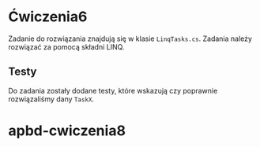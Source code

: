 # Ćwiczenia6

Zadanie do rozwiązania znajdują się w klasie `LinqTasks.cs`. Zadania należy rozwiązać za pomocą składni LINQ.

## Testy
Do zadania zostały dodane testy, które wskazują czy poprawnie rozwiązaliśmy dany `TaskX`. 
# apbd-cwiczenia8
